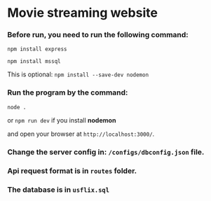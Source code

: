 # Movie streaming website

### Before run, you need to run the following command:

`npm install express`

`npm install mssql`

This is optional: `npm install --save-dev nodemon`

### Run the program by the command:

`node .` 

or `npm run dev` if you install **nodemon**

and open your browser at `http://localhost:3000/`.

### Change the server config in: `/configs/dbconfig.json` file.

### Api request format is in `routes` folder.

### The database is in `usflix.sql`
